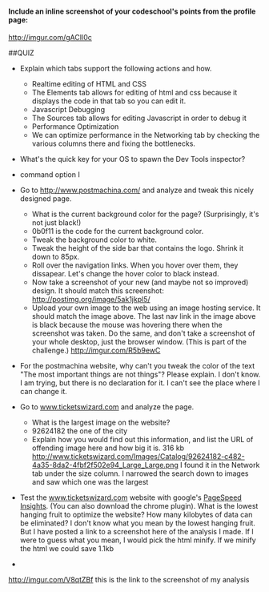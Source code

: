 #### Include an inline screenshot of your codeschool's points from the profile page:

http://imgur.com/gACIl0c

##QUIZ
* Explain which tabs support the following actions and how.
  * Realtime editing of HTML and CSS  
  * The Elements tab allows for editing of html and css because it displays the code in that tab so you can edit it.
  * Javascript Debugging  
  * The Sources tab allows for editing Javascript in order to debug it
  * Performance Optimization 
  * We can optimize performance in the Networking tab by checking the various columns there and fixing the bottlenecks.

* What's the quick key for your OS to spawn the Dev Tools inspector?
* command option I

* Go to http://www.postmachina.com/ and analyze and tweak this nicely designed page.
  * What is the current background color for the page?  (Surprisingly, it's not just black!)
  * 0b0f11 is the code for the current background color.
  * Tweak the background color to white.
  * Tweak the height of the side bar that contains the logo.  Shrink it down to 85px.
  * Roll over the navigation links.  When you hover over them, they dissapear.  Let's change the hover color to black instead.
  * Now take a screenshot of your new (and maybe not so improved) design.  It should match this screenshot: http://postimg.org/image/5ak1jkpl5/
  * Upload your own image to the web using an image hosting service.  It should match the image above. The last nav link in the image above is black because the mouse was hovering there when the screenshot was taken. Do the same, and don't take a screenshot of your whole desktop, just the browser window. (This is part of the challenge.)
   http://imgur.com/R5b9ewC
* For the postmachina website, why can't you tweak the color of the text "The most important things are not things"?  Please explain.
I don't know. I am trying, but there is no declaration for it. I can't see the place where I can change it.
* Go to www.ticketswizard.com and analyze the page.  
  * What is the largest image on the website? 
  * 92624182 the one of the city
  * Explain how you would find out this information, and list the URL of offending image here and how big it is.
316 kb http://www.ticketswizard.com/Images/Catalog/92624182-c482-4a35-8da2-4fbf2f502e94_Large_Large.png 
I found it in the Network tab under the size column. I narrowed the search down to images and saw which one was the largest
* Test the www.ticketswizard.com website with google's [PageSpeed Insights](http://www.ticketswizard.com/).  (You can also download the chrome plugin).  What is the lowest hanging fruit to optimize the website?  How many kilobytes of data can be eliminated? I don't know what you mean by the lowest hanging fruit.  But I have posted a link to a screenshot here of the analysis I made. If I were to guess what you mean, I would pick the html minify. If we minify the html we could save 1.1kb
* 
http://imgur.com/V8qtZBf   this is the link to the screenshot of my analysis
